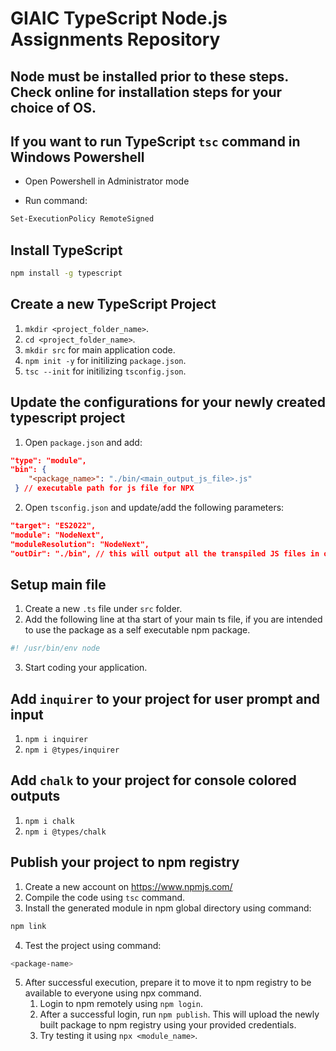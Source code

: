 # GIAIC TypeScript Node.js Assignments Repository

## Node must be installed prior to these steps. Check online for installation steps for your choice of OS.

## If you want to run TypeScript `tsc` command in Windows Powershell

- Open Powershell in Administrator mode

- Run command:

```bash
Set-ExecutionPolicy RemoteSigned
```

## Install TypeScript

```bash
npm install -g typescript
```

## Create a new TypeScript Project

1. `mkdir <project_folder_name>`.
1. `cd <project_folder_name>`.
1. `mkdir src` for main application code.
1. `npm init -y` for initilizing `package.json`.
1. `tsc --init` for initilizing `tsconfig.json`.

## Update the configurations for your newly created typescript project

1. Open `package.json` and add:

```json
"type": "module",
"bin": {
    "<package_name>": "./bin/<main_output_js_file>.js"
 } // executable path for js file for NPX
```

2. Open `tsconfig.json` and update/add the following parameters:

```json
"target": "ES2022",
"module": "NodeNext",
"moduleResolution": "NodeNext",
"outDir": "./bin", // this will output all the transpiled JS files in outdir folder.
```

## Setup main file

1. Create a new `.ts` file under `src` folder.
1. Add the following line at tha start of your main ts file, if you are intended to use the package as a self executable npm package.

```bash
#! /usr/bin/env node
```

3. Start coding your application.

## Add `inquirer` to your project for user prompt and input

1. `npm i inquirer`
2. `npm i @types/inquirer`

## Add `chalk` to your project for console colored outputs

1. `npm i chalk`
2. `npm i @types/chalk`

## Publish your project to npm registry

1. Create a new account on <https://www.npmjs.com/>
1. Compile the code using `tsc` command.
1. Install the generated module in npm global directory using command:

```bash
npm link
```

4. Test the project using command:

```bash
<package-name>
```

5. After successful execution, prepare it to move it to npm registry to be available to everyone using npx command.
    1. Login to npm remotely using `npm login`.
    2. After a successful login, run `npm publish`. This will upload the newly built package to npm registry using your provided credentials.
    3. Try testing it using `npx <module_name>`.
